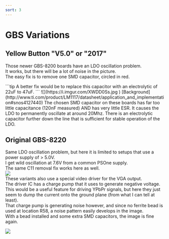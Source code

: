 ```yaml
---
sort: 3
---
```


# GBS Variations
## Yellow Button "V5.0" or "2017"
Those newer GBS-8200 boards have an LDO oscillation problem.   
It works, but there will be a lot of noise in the picture.   
The easy fix is to remove one SMD capacitor, circled in red. 

<span class="anim-fade-in">
```tip
A better fix would be to replace this capacitor with an electrolytic of 22uF to 47uF.
```
</span>  

<span class="anim-fade-in">
![](https://i.imgur.com/XWDD0Ss.jpg ) 
</span>  
[Background](http://www.ti.com/product/LM1117/datasheet/application_and_implementation#snos4127440)   
The chosen SMD capacitor on these boards has far too little capacitance (120nF measured) AND has very little ESR. It causes the LDO to permanently oscillate at around 20Mhz. There is an electrolytic capacitor further down the line that is sufficient for stable operation of the LDO.

## Original GBS-8220

Same LDO oscillation problem, but here it is limited to setups that use a power supply of > 5.0V.   
I get wild oscillation at 7.6V from a common PSOne supply.   
The same C11 removal fix works here as well.   
![](https://ianstedman.files.wordpress.com/2014/12/gbs-8220-v3-medium.jpg)   
These variants also use a special video driver for the VGA output.   
The driver IC has a charge pump that it uses to generate negative voltage.   
This would be a useful feature for driving YPbPr signals, but here they just seem to dump the current onto the ground plane (from what I can tell at least).   
That charge pump is generating noise however, and since no ferrite bead is used at location R58, a noise pattern easily develops in the image.   
With a bead installed and some extra SMD capacitors, the image is fine again.   

![](https://i.imgur.com/UiSPbwW.jpg)